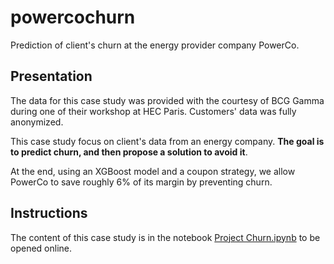 # powercochurn
Prediction of client's churn at the energy provider company PowerCo.

## Presentation

The data for this case study was provided with the courtesy of BCG Gamma during one of their workshop at HEC Paris. Customers' data was fully anonymized.

This case study focus on client's data from an energy company. **The goal is to predict churn, and then propose a solution to avoid it**.

At the end, using an XGBoost model and a coupon strategy, we allow PowerCo to save roughly 6% of its margin by preventing churn.

## Instructions

The content of this case study is in the notebook [Project Churn.ipynb](https://github.com/oulianov/churnpowerco/blob/master/Project%20Churn.ipynb) to be opened online. 
